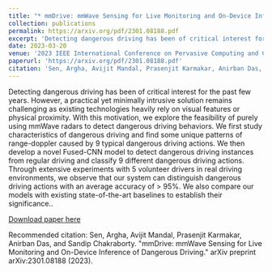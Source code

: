 ```yaml
---
title: "* mmDrive: mmWave Sensing for Live Monitoring and On-Device Inference of Dangerous Driving"
collection: publications
permalink: https://arxiv.org/pdf/2301.08188.pdf
excerpt: 'Detecting dangerous driving has been of critical interest for the past few years. However, a practical yet minimally intrusive solution remains challenging as existing technologies heavily rely on visual features or physical proximity. With this motivation, we explore the feasibility of purely using mmWave radars to detect dangerous driving behaviors. We first study characteristics of dangerous driving and find some unique patterns of range-doppler caused by 9 typical dangerous driving actions. We then develop a novel Fused-CNN model to detect dangerous driving instances from regular driving and classify 9 different dangerous driving actions. Through extensive experiments with 5 volunteer drivers in real driving environments, we observe that our system can distinguish dangerous driving actions with an average accuracy of > 95%. We also compare our models with existing state-of-the-art baselines to establish their significance.'
date: 2023-03-20
venue: '2023 IEEE International Conference on Pervasive Computing and Communications (PerCom 2023)'
paperurl: 'https://arxiv.org/pdf/2301.08188.pdf'
citation: 'Sen, Argha, Avijit Mandal, Prasenjit Karmakar, Anirban Das, and Sandip Chakraborty. "mmDrive: mmWave Sensing for Live Monitoring and On-Device Inference of Dangerous Driving." arXiv preprint arXiv:2301.08188 (2023).'
---
```

Detecting dangerous driving has been of critical interest for the past few years. However, a practical yet minimally intrusive solution remains challenging as existing technologies heavily rely on visual features or physical proximity. With this motivation, we explore the feasibility of purely using mmWave radars to detect dangerous driving behaviors. We first study characteristics of dangerous driving and find some unique patterns of range-doppler caused by 9 typical dangerous driving actions. We then develop a novel Fused-CNN model to detect dangerous driving instances from regular driving and classify 9 different dangerous driving actions. Through extensive experiments with 5 volunteer drivers in real driving environments, we observe that our system can distinguish dangerous driving actions with an average accuracy of > 95%. We also compare our models with existing state-of-the-art baselines to establish their significance..

[Download paper here](https://arxiv.org/pdf/2301.08188.pdf)

Recommended citation: Sen, Argha, Avijit Mandal, Prasenjit Karmakar, Anirban Das, and Sandip Chakraborty. "mmDrive: mmWave Sensing for Live Monitoring and On-Device Inference of Dangerous Driving." arXiv preprint arXiv:2301.08188 (2023).
